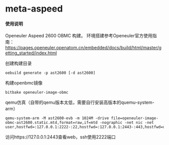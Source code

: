 # meta-aspeed 
#### 使用说明

Openeuler Aspeed 2600 OBMC 构建。
环境搭建参考Openeuler官方使用指南：  https://pages.openeuler.openatom.cn/embedded/docs/build/html/master/getting_started/index.html  

创建构建目录  
```
oebuild generate -p ast2600 [-d ast2600]
```

构建openbmc镜像  
```
bitbake openeuler-image-obmc
```

qemu仿真（自带的qemu版本太低，需要自行安装高版本的quemu-system-arm）  
```
qemu-system-arm -M ast2600-evb -m 1024M -drive file=openeuler-image-obmc-ast2600.static.mtd,format=raw,if=mtd -nographic -net nic -net user,hostfwd=:127.0.0.1:2222-:22,hostfwd=:127.0.0.1:2443-:443,hostfwd=udp:127.0.0.1:2623-:623,hostname=qemu
```
访问https://127.0.0.1:2443查看web，ssh使用2222端口